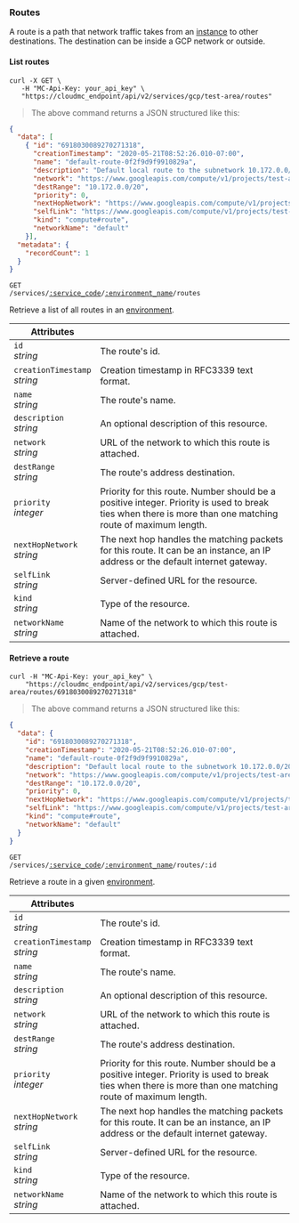 ### Routes

A route is a path that network traffic takes from an [instance](#gcp-instances) to other destinations. The destination can be inside a GCP network or outside.

<!-------------------- LIST ROUTES -------------------->

#### List routes

```shell
curl -X GET \
   -H "MC-Api-Key: your_api_key" \
   "https://cloudmc_endpoint/api/v2/services/gcp/test-area/routes"
```

> The above command returns a JSON structured like this:

```json
{
  "data": [
    { "id": "6918030089270271318",
      "creationTimestamp": "2020-05-21T08:52:26.010-07:00",
      "name": "default-route-0f2f9d9f9910829a",
      "description": "Default local route to the subnetwork 10.172.0.0/20.",
      "network": "https://www.googleapis.com/compute/v1/projects/test-area/global/networks/default",
      "destRange": "10.172.0.0/20",
      "priority": 0,
      "nextHopNetwork": "https://www.googleapis.com/compute/v1/projects/test-area/global/networks/default",
      "selfLink": "https://www.googleapis.com/compute/v1/projects/test-area/global/routes/default-route-0f2f9d9f9910829a",
      "kind": "compute#route",
      "networkName": "default"
    }],
  "metadata": {
    "recordCount": 1
  }
}
```

<code>GET /services/<a href="#administration-service-connections">:service_code</a>/<a href="#administration-environments">:environment_name</a>/routes</code>

Retrieve a list of all routes in an [environment](#administration-environments).

Attributes | &nbsp;
---------- | -----
`id`<br/>*string* | The route's id.
`creationTimestamp`<br/>*string* | Creation timestamp in RFC3339 text format.
`name`<br/>*string* | The route's name.
`description`<br/>*string* | An optional description of this resource.
`network`<br/>*string* | URL of the network to which this route is attached.
`destRange`<br/>*string* | The route's address destination.
`priority`<br/>*integer* | Priority for this route. Number should be a positive integer. Priority is used to break ties when there is more than one matching route of maximum length.
`nextHopNetwork`<br/>*string* | The next hop handles the matching packets for this route. It can be an instance, an IP address or the default internet gateway.
`selfLink`<br/>*string* | Server-defined URL for the resource.
`kind`<br/>*string* | Type of the resource.
`networkName`<br/>*string* | Name of the network to which this route is attached.


<!-------------------- RETRIEVE A ROUTE -------------------->

#### Retrieve a route

```shell
curl -H "MC-Api-Key: your_api_key" \
    "https://cloudmc_endpoint/api/v2/services/gcp/test-area/routes/6918030089270271318"
```
> The above command returns a JSON structured like this:

```json
{
  "data": {
    "id": "6918030089270271318",
    "creationTimestamp": "2020-05-21T08:52:26.010-07:00",
    "name": "default-route-0f2f9d9f9910829a",
    "description": "Default local route to the subnetwork 10.172.0.0/20.",
    "network": "https://www.googleapis.com/compute/v1/projects/test-area/global/networks/default",
    "destRange": "10.172.0.0/20",
    "priority": 0,
    "nextHopNetwork": "https://www.googleapis.com/compute/v1/projects/test-area/global/networks/default",
    "selfLink": "https://www.googleapis.com/compute/v1/projects/test-area/global/routes/default-route-0f2f9d9f9910829a",
    "kind": "compute#route",
    "networkName": "default"
  }
}
```

<code>GET /services/<a href="#administration-service-connections">:service_code</a>/<a href="#administration-environments">:environment_name</a>/routes/:id</code>

Retrieve a route in a given [environment](#administration-environments).

Attributes | &nbsp;
---------- | -----
`id`<br/>*string* | The route's id.
`creationTimestamp`<br/>*string* | Creation timestamp in RFC3339 text format.
`name`<br/>*string* | The route's name.
`description`<br/>*string* | An optional description of this resource.
`network`<br/>*string* | URL of the network to which this route is attached.
`destRange`<br/>*string* | The route's address destination.
`priority`<br/>*integer* | Priority for this route. Number should be a positive integer. Priority is used to break ties when there is more than one matching route of maximum length.
`nextHopNetwork`<br/>*string* | The next hop handles the matching packets for this route. It can be an instance, an IP address or the default internet gateway.
`selfLink`<br/>*string* | Server-defined URL for the resource.
`kind`<br/>*string* | Type of the resource.
`networkName`<br/>*string* | Name of the network to which this route is attached.
